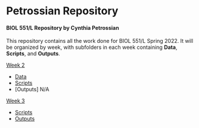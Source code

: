 # Petrossian Repository
#### BIOL 551/L Repository by Cynthia Petrossian
This repository contains all the work done for BIOL 551/L Spring 2022. It will be organized by week, with subfolders in each week containing **Data**, **Scripts**, and **Outputs**. 

[Week 2](https://github.com/Biol551-CSUN/Petrossian/tree/main/Week_2)  
- [Data](https://github.com/Biol551-CSUN/Petrossian/tree/main/Week_2/Data)  
- [Scripts](https://github.com/Biol551-CSUN/Petrossian/tree/main/Week_2/Scripts)  
- [Outputs] N/A

[Week 3](https://github.com/Biol551-CSUN/Petrossian/tree/main/Week_3)  
- [Scripts](https://github.com/Biol551-CSUN/Petrossian/tree/main/Week_3/Scripts)  
- [Outputs](https://github.com/Biol551-CSUN/Petrossian/tree/main/Week_3/Outputs)
